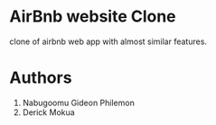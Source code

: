 # AirBnb website Clone
clone of airbnb web app with almost similar features.
# Authors
1. Nabugoomu Gideon Philemon
2. Derick Mokua 